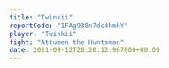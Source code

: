 ```yaml
---
title: "Twinkii"
reportCode: "1FAg938n7dc4hmkY"
player: "Twinkii"
fight: "Attumen the Huntsman"
date: 2021-09-12T20:20:12.967000+00:00
---
```

